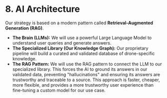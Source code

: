 # **8. AI Architecture**

Our strategy is based on a modern pattern called **Retrieval-Augmented Generation (RAG)**.

  * **The Brain (LLMs):** We will use a powerful Large Language Model to understand user queries and generate answers.
  * **The Specialized Library (Our Knowledge Graph):** Our proprietary pipeline will build a curated and validated database of drone-specific knowledge.
  * **The RAG Pattern:** We will use the RAG pattern to connect the LLM to our specialized library. This forces the AI to ground its answers in our validated data, preventing "hallucinations" and ensuring its answers are trustworthy and traceable to a source. This approach is faster, cheaper, more flexible, and provides a more trustworthy user experience than fine-tuning a custom model for our use case.
